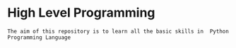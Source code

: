 # High Level Programming
    The aim of this repository is to learn all the basic skills in  Python Programming Language

